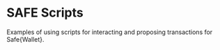 # SAFE Scripts

Examples of using scripts for interacting and proposing transactions for Safe{Wallet}.
